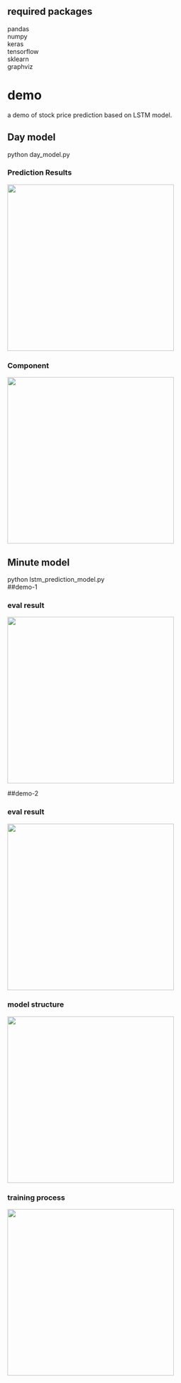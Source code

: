 ## required packages
pandas  
numpy  
keras  
tensorflow  
sklearn  
graphviz  

# demo
a demo of stock price prediction based on LSTM model.  


## Day model
python day_model.py  
### Prediction Results
<img src="https://github.com/RyanWangZf/StockPricePrediction/raw/master/image/prophet.png" width=375>  

### Component
<img src="https://github.com/RyanWangZf/StockPricePrediction/raw/master/image/component.png" width=375>  


## Minute model
python lstm_prediction_model.py  
##demo-1

### eval result
<img src="https://github.com/RyanWangZf/StockPricePrediction/raw/master/image/pred.png" width=375>  

##demo-2
### eval result
<img src="https://github.com/RyanWangZf/StockPricePrediction/raw/master/image/evaluation.png" width=375>  

### model structure
<img src="https://github.com/RyanWangZf/StockPricePrediction/raw/master/image/model.png" width=375>  

### training process
<img src="https://github.com/RyanWangZf/StockPricePrediction/raw/master/image/model_600000_1_2_training.png" width=375>  







